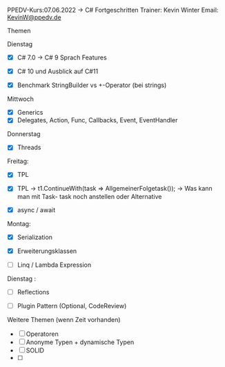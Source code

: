 PPEDV-Kurs:07.06.2022 -> C# Fortgeschritten
Trainer: Kevin Winter
Email: KevinW@ppedv.de

Themen

Dienstag 
- [x] C# 7.0 -> C# 9 Sprach Features
- [x] C# 10 und Ausblick auf C#11

- [x] Benchmark StringBuilder vs +-Operator (bei strings)


Mittwoch
- [x] Generics
- [x] Delegates, Action, Func, Callbacks, Event, EventHandler

Donnerstag
- [x] Threads

Freitag: 
- [x] TPL
- [x] TPL -> t1.ContinueWith(task => AllgemeinerFolgetask()); -> Was kann man mit Task- task noch anstellen oder Alternative
- [x] async / await


Montag: 
- [x] Serialization
- [x] Erweiterungsklassen
- [ ] Linq / Lambda Expression


Dienstag : 
- [ ] Reflections 
 - [ ] Plugin Pattern (Optional, CodeReview)


Weitere Themen (wenn Zeit vorhanden)
- [ ] Operatoren
- [ ] Anonyme Typen + dynamische Typen
- [ ] SOLID
- [ ] 















